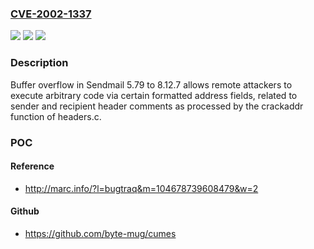 ### [CVE-2002-1337](https://cve.mitre.org/cgi-bin/cvename.cgi?name=CVE-2002-1337)
![](https://img.shields.io/static/v1?label=Product&message=n%2Fa&color=blue)
![](https://img.shields.io/static/v1?label=Version&message=n%2Fa&color=blue)
![](https://img.shields.io/static/v1?label=Vulnerability&message=n%2Fa&color=brighgreen)

### Description

Buffer overflow in Sendmail 5.79 to 8.12.7 allows remote attackers to execute arbitrary code via certain formatted address fields, related to sender and recipient header comments as processed by the crackaddr function of headers.c.

### POC

#### Reference
- http://marc.info/?l=bugtraq&m=104678739608479&w=2

#### Github
- https://github.com/byte-mug/cumes

